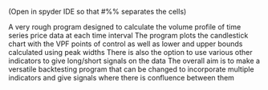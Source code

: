 (Open in spyder IDE so that #%% separates the cells)

A very rough program designed to calculate the volume profile of time series price data at each time interval
The program plots the candlestick chart with the VPF points of control as well as lower and upper bounds calculated using peak widths
There is also the option to use various other indicators to give long/short signals on the data
The overall aim is to make a versatile backtesting program that can be changed to incorporate multiple indicators and give signals where there is confluence between them


